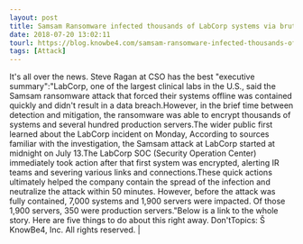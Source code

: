 ```yaml
---
layout: post
title: Samsam Ransomware infected thousands of LabCorp systems via brute force RDP
date: 2018-07-20 13:02:11
tourl: https://blog.knowbe4.com/samsam-ransomware-infected-thousands-of-labcorp-systems-via-brute-force-rdp
tags: [Attack]
---
```

It's all over the news. Steve Ragan at CSO has the best "executive summary":"LabCorp, one of the largest clinical labs in the U.S., said the Samsam ransomware attack that forced their systems offline was contained quickly and didn't result in a data breach.However, in the brief time between detection and mitigation, the ransomware was able to encrypt thousands of systems and several hundred production servers.The wider public first learned about the LabCorp incident on Monday, According to sources familiar with the investigation, the Samsam attack at LabCorp started at midnight on July 13.The LabCorp SOC (Security Operation Center) immediately took action after that first system was encrypted, alerting IR teams and severing various links and connections.These quick actions ultimately helped the company contain the spread of the infection and neutralize the attack within 50 minutes. However, before the attack was fully contained, 7,000 systems and 1,900 servers were impacted. Of those 1,900 servers, 350 were production servers."Below is a link to the whole story. Here are five things to do about this right away. Don'tTopics: Š KnowBe4, Inc. All rights reserved. | 